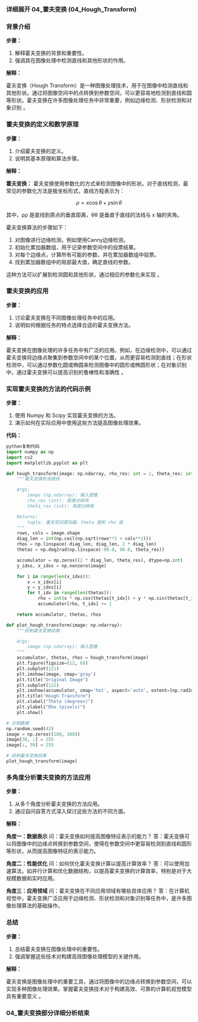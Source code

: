 
### 详细展开 04_霍夫变换 (04_Hough_Transform)

### 背景介绍

**步骤：**

1. 解释霍夫变换的背景和重要性。
2. 强调其在图像处理中检测直线和其他形状的作用。

**解释：**

霍夫变换（Hough Transform）是一种图像处理技术，用于在图像中检测直线和其他形状。通过将图像空间中的点转换到参数空间，可以更容易地检测到直线和圆等形状。霍夫变换在许多图像处理任务中非常重要，例如边缘检测、形状检测和对象识别 。

### 霍夫变换的定义和数学原理

**步骤：**

1. 介绍霍夫变换的定义。
2. 说明其基本原理和算法步骤。

**解释：**

**霍夫变换：** 霍夫变换使用参数化的方式来检测图像中的形状。对于直线检测，最常见的参数化方法是极坐标形式，直线方程表示为：

$$ \rho = x \cos \theta + y \sin \theta $$

其中，ρρ 是直线到原点的垂直距离，θθ 是垂直于直线的法线与 x 轴的夹角。

霍夫变换算法的步骤如下：

1. 对图像进行边缘检测，例如使用Canny边缘检测。
2. 初始化累加器数组，用于记录参数空间中的投票结果。
3. 对每个边缘点，计算所有可能的参数，并在累加器数组中投票。
4. 找到累加器数组中的局部最大值，确定直线的参数。

这种方法可以扩展到检测圆和其他形状，通过相应的参数化来实现 。

### 霍夫变换的应用

**步骤：**

1. 讨论霍夫变换在不同图像处理任务中的应用。
2. 说明如何根据任务的特点选择合适的霍夫变换方法。

**解释：**

霍夫变换在图像处理的许多任务中有广泛的应用。例如，在边缘检测中，可以通过霍夫变换将边缘点聚集到参数空间中的某个位置，从而更容易检测到直线；在形状检测中，可以通过参数化圆或椭圆来检测图像中的圆形或椭圆形状；在对象识别中，通过霍夫变换可以提高识别的鲁棒性和准确性 。

### 实现霍夫变换的方法的代码示例

**步骤：**

1. 使用 Numpy 和 Scipy 实现霍夫变换的方法。
2. 演示如何在实际应用中使用这些方法提高图像处理效果。

**代码：**

```python
python复制代码
import numpy as np
import cv2
import matplotlib.pyplot as plt

def hough_transform(image: np.ndarray, rho_res: int = 1, theta_res: int = 180):
    """霍夫变换检测直线

    Args:
        image (np.ndarray): 输入图像
        rho_res (int): 距离分辨率
        theta_res (int): 角度分辨率

    Returns:
        tuple: 霍夫空间累加器，theta 值和 rho 值
    """
    rows, cols = image.shape
    diag_len = int(np.ceil(np.sqrt(rows**2 + cols**2)))
    rhos = np.linspace(-diag_len, diag_len, 2 * diag_len)
    thetas = np.deg2rad(np.linspace(-90.0, 90.0, theta_res))

    accumulator = np.zeros((2 * diag_len, theta_res), dtype=np.int)
    y_idxs, x_idxs = np.nonzero(image)

    for i in range(len(x_idxs)):
        x = x_idxs[i]
        y = y_idxs[i]
        for t_idx in range(len(thetas)):
            rho = int(x * np.cos(thetas[t_idx]) + y * np.sin(thetas[t_idx]) + diag_len)
            accumulator[rho, t_idx] += 1

    return accumulator, thetas, rhos

def plot_hough_transform(image: np.ndarray):
    """绘制霍夫变换结果

    Args:
        image (np.ndarray): 输入图像
    """
    accumulator, thetas, rhos = hough_transform(image)
    plt.figure(figsize=(12, 6))
    plt.subplot(121)
    plt.imshow(image, cmap='gray')
    plt.title("Original Image")
    plt.subplot(122)
    plt.imshow(accumulator, cmap='hot', aspect='auto', extent=[np.rad2deg(thetas[-1]), np.rad2deg(thetas[0]), rhos[-1], rhos[0]])
    plt.title("Hough Transform")
    plt.xlabel("Theta (degrees)")
    plt.ylabel("Rho (pixels)")
    plt.show()

# 示例数据
np.random.seed(42)
image = np.zeros((100, 100))
image[30, :] = 255
image[:, 50] = 255

# 绘制霍夫变换结果
plot_hough_transform(image)

```

### 多角度分析霍夫变换的方法应用

**步骤：**

1. 从多个角度分析霍夫变换的方法应用。
2. 通过自问自答方式深入探讨这些方法的不同方面。

**解释：**

**角度一：数据表示** 问：霍夫变换如何提高图像特征表示的能力？ 答：霍夫变换可以将图像中的边缘点转换到参数空间，使得在参数空间中更容易检测到直线和圆形等形状，从而提高图像特征的表示能力。

**角度二：性能优化** 问：如何优化霍夫变换计算以提高计算效率？ 答：可以使用加速算法，如并行计算和优化数据结构，以提高霍夫变换的计算效率，特别是对于大规模数据和实时应用。

**角度三：应用领域** 问：霍夫变换在不同应用领域有哪些具体应用？ 答：在计算机视觉中，霍夫变换广泛应用于边缘检测、形状检测和对象识别等任务中，是许多图像处理算法的基础操作。

### 总结

**步骤：**

1. 总结霍夫变换在图像处理中的重要性。
2. 强调掌握这些技术对构建高效图像处理模型的关键作用。

**解释：**

霍夫变换是图像处理中的重要工具，通过将图像中的边缘点转换到参数空间，可以实现多种图像处理效果。掌握霍夫变换技术对于构建高效、可靠的计算机视觉模型具有重要意义 。

### 04_霍夫变换部分详细分析结束
